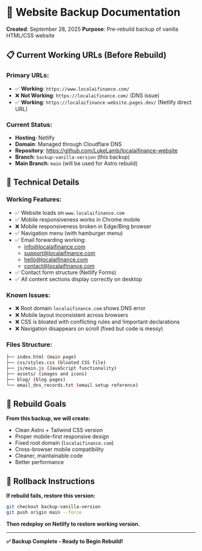 # 🚀 Website Backup Documentation

**Created**: September 28, 2025
**Purpose**: Pre-rebuild backup of vanilla HTML/CSS website

## 📋 Current Working URLs (Before Rebuild)

### **Primary URLs:**

- ✅ **Working**: `https://www.localaifinance.com/`
- ❌ **Not Working**: `https://localaifinance.com/` (DNS issue)
- ✅ **Working**: `https://localaifinance-website.pages.dev/` (Netlify direct URL)

### **Current Status:**

- **Hosting**: Netlify
- **Domain**: Managed through Cloudflare DNS
- **Repository**: <https://github.com/LukeLamb/localaifinance-website>
- **Branch**: `backup-vanilla-version` (this backup)
- **Main Branch**: `main` (will be used for Astro rebuild)

## 🔧 Technical Details

### **Working Features:**

- ✅ Website loads on `www.localaifinance.com`
- ✅ Mobile responsiveness works in Chrome mobile
- ❌ Mobile responsiveness broken in Edge/Bing browser
- ✅ Navigation menu (with hamburger menu)
- ✅ Email forwarding working:
  - <info@localaifinance.com>
  - <support@localaifinance.com>
  - <hello@localaifinance.com>
  - <contact@localaifinance.com>
- ✅ Contact form structure (Netlify Forms)
- ✅ All content sections display correctly on desktop

### **Known Issues:**

- ❌ Root domain `localaifinance.com` shows DNS error
- ❌ Mobile layout inconsistent across browsers
- ❌ CSS is bloated with conflicting rules and !important declarations
- ❌ Navigation disappears on scroll (fixed but code is messy)

### **Files Structure:**

```bash
├── index.html (main page)
├── css/styles.css (bloated CSS file)
├── js/main.js (JavaScript functionality)
├── assets/ (images and icons)
├── blog/ (blog pages)
└── email_dns_records.txt (email setup reference)
```

## 🎯 Rebuild Goals

**From this backup, we will create:**

- Clean Astro + Tailwind CSS version
- Proper mobile-first responsive design
- Fixed root domain (`localaifinance.com`)
- Cross-browser mobile compatibility
- Cleaner, maintainable code
- Better performance

## 🔄 Rollback Instructions

**If rebuild fails, restore this version:**

```bash
git checkout backup-vanilla-version
git push origin main --force
```

**Then redeploy on Netlify to restore working version.**

---

**✅ Backup Complete - Ready to Begin Rebuild!**

